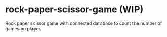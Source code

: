 # rock-paper-scissor-game (WIP)
Rock paper scissor game with connected database to count the number of games on player.

